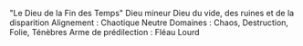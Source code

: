 "Le Dieu de la Fin des Temps"
Dieu mineur
Dieu du vide, des ruines et de la disparition
Alignement : Chaotique Neutre
Domaines : Chaos, Destruction, Folie, Ténèbres
Arme de prédilection : Fléau Lourd